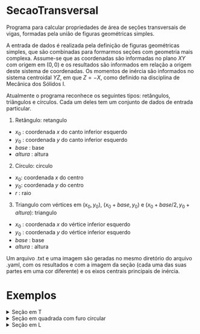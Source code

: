# SecaoTransversal
Programa para calcular propriedades de área de seções transversais de vigas, formadas pela união de figuras geométricas simples.

A entrada de dados é realizada pela definição de figuras geométricas simples, que são combinadas para formarmos seções com geometria mais complexa.
Assume-se que as coordenadas são informadas no plano $XY$ com origem em $(0,0)$ e os resultados são informados em relação a origem deste sistema 
de coordenadas. Os momentos de inércia são informados no sistema centroidal $YZ$, em que $Z=-X$, como definido na disciplina de Mecânica dos Sólidos I.

Atualmente o programa reconhece os seguintes tipos: retângulos, triângulos e círculos. Cada um deles tem 
um conjunto de dados de entrada particular.

1. Retângulo: retangulo
  - $x_0$    : coordenada $x$ do canto inferior esquerdo 
  - $y_0$    : coordenada $y$ do canto inferior esquerdo
  - $base$   : base 
  - $altura$ : altura

2. Círculo: circulo
  - $x_0$: coordenada $x$ do centro
  - $y_0$: coordenada $y$ do centro
  - $r$  : raio

3. Triangulo com vértices em $(x_0,y_0)$, $(x_0+base,y_0$) e $(x_0+base/2,y_0+altura)$: triangulo
  - $x_0$     : coordenada $x$ do vértice inferior esquerdo
  - $y_0$     : coordenada $y$ do vértice inferior esquerdo
  - $base$    : base
  - $altura$  : altura


Um arquivo .txt e uma imagem são geradas no mesmo diretório do arquivo .yaml, com os resultados e com a imagem da seção (cada uma das suas partes em uma cor diferente) e os eixos centrais principais de inércia.


# Exemplos 

<details>

<summary> Seção em T </summary>


```bash

#
# Seção transversal em T - página 571 Hibbeler
#

#
# Para processar este arquivo, utilizar
#
# using SecaoTranversal
# Calcula_Secao(arquivo.yaml)
#

#
# Versão do arquivo de dados
#
versao: 1.0

#
# Título é opcional
#
titulo:  "T para verificação" 

#
# Data de criação também é opcional
#
data:  16/05/2025

#
# Uma seção transversal é definida pela união/subtração 
# de formas geométricas simples. solido=1 é para união 
# e solido=0 para subtração.
#

#
# A seção em T composta por dois retângulos - um horizontal e outro vertical
# O primeiro inicia em (0,10)cm e tem base=8cm e altura=3cm a partir deste ponto.
# O segundo inicia em (3,0)cm e tem base=2cm e altura=10cm a partir deste ponto.
#
#
# Os valores calculados para esta geometria são 
#
# Centroide em 0.04000000000000001,0.08545454545454546
# Momentos de inércias no sistema original Iz=6.455757575757577e-6 Iy=1.346666666666667e-6 Izy=-1.88079096131566e-37
# ângulo principal 0.0
# Momentos de inércia no sistema principal Iz=6.455757575757577e-6 e Iy=1.346666666666667e-6
#
secao:
  - tipo: retangulo
    nome: horizontal
    x0: 0.0
    y0: 10E-2
    base: 8E-2
    altura: 3E-2
    solido: 1
  - tipo: retangulo
    nome: vertical
    x0: 3E-2
    y0: 0
    base: 2E-2
    altura: 10E-2
    solido: 1
  

```



<p align="center">
  <img src="doc/secao_T.png" alt="Seção transversal em T" width="50%">
</p>

</details>



<details>

<summary> Seção em quadrada com furo circular </summary>


```bash

#
# Quadrado com um furo circular no meio 
#

versao: 1.0

# Título
titulo:  "Quadrado com furo circular no meio" 

# Data de criação 
data: 16/05/2025

# Dados da seção 
secao:
  - tipo: retangulo
    nome: cheio
    x0: 0.0
    y0: 0.0
    base: 1E-2
    altura: 1E-2
    solido: 1
  - tipo: circulo
    nome: furo
    x0: 5E-3
    y0: 5E-3
    raio: 3E-3
    solido: -1
    

```



<p align="center">
  <img src="doc/quadrado_furo_meio.png" alt="Seção transversal quadrada com um furo circular no meio " width="50%">
</p>

</details>



<details>

<summary> Seção em L </summary>


```bash
#
# Seção transversal em L
#

versao: 1.0

# Título
titulo:  "Seção em L" 

# Data de criação 
data:  16/05/2025

# Dados para a seção 
secao:
  - tipo: retangulo
    nome: horizontal
    x0: 0.0
    y0: 0.0
    base: 5E-2
    altura: 1E-2
    solido: 1
  - tipo: retangulo
    nome: vertical
    x0: 0.0
    y0: 1E-2
    base: 1E-2
    altura: 4E-2
    solido: 1
  

```


<p align="center">
  <img src="doc/secao_L.png" alt="Seção transversal em L" width="50%">
</p>

</details>



